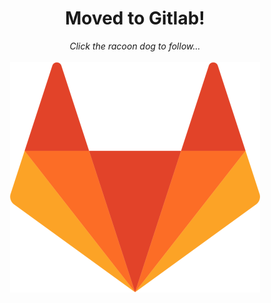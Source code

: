 <div align="center">
<h1>Moved to Gitlab!</h1>
<i>Click the racoon dog to follow...</i></br></br>
<a href="https://gitlab.com/initstring/kali-scripts"> <img src="gl.png"></a>
</div>
